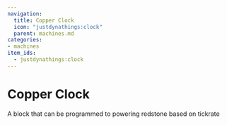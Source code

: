 ```yaml
---
navigation:
  title: Copper Clock
  icon: "justdynathings:clock"
  parent: machines.md
categories:
- machines
item_ids:
  - justdynathings:clock
---
```


# Copper Clock

A block that can be programmed to powering redstone based on tickrate

<RecipeFor id="justdynathings:clock" />
